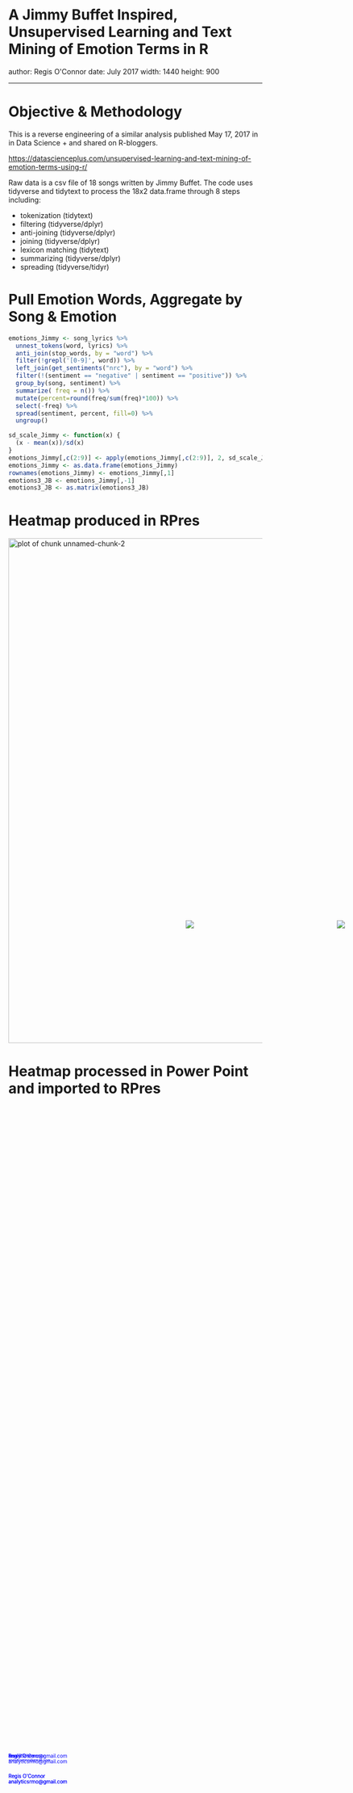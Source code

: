<style>
.midcenter {
    position: fixed;
    top: 50%;
    left: 50%;
}
.footer {
    color: blue;
    position: fixed; top: 90%;
    text-align:left; width:100%;
}
</style>

<style>
.small-code pre code {
  font-size: 1em;
}
</style>



A Jimmy Buffet Inspired, Unsupervised Learning and Text Mining of Emotion Terms in R
========================================================
author: Regis O'Connor
date: July 2017
width: 1440
height: 900



<div class="footer" style="margin-top:-50px;font-size:70%;">
analyticsrmo@gmail.com</div>


***


<div class="midcenter" style="margin-left:400px; margin-top:-100px;">
<img src="buffet2.jpg"></img>
</div>




Objective & Methodology
========================================================

This is a reverse engineering of a similar analysis published May 17, 2017 in in Data Science + and shared on R-bloggers.

https://datascienceplus.com/unsupervised-learning-and-text-mining-of-emotion-terms-using-r/

Raw data is a csv file of 18 songs written by Jimmy Buffet.
The code uses tidyverse and tidytext to process the 18x2 data.frame through 8 steps including:
- tokenization     (tidytext)
- filtering        (tidyverse/dplyr)
- anti-joining     (tidyverse/dplyr)
- joining          (tidyverse/dplyr)
- lexicon matching (tidytext)
- summarizing      (tidyverse/dplyr)
- spreading        (tidyverse/tidyr)

<div class="footer" style="margin-top:-10px;font-size:70%;">
Regis O'Connor<br>
analyticsrmo@gmail.com</div>

<div class="midcenter" style="margin-left:100px; margin-top:-100px;">
<img src="Process_ppt.png"></img>
</div>

Pull Emotion Words, Aggregate by Song & Emotion
========================================================


```r
emotions_Jimmy <- song_lyrics %>%
  unnest_tokens(word, lyrics) %>%                           
  anti_join(stop_words, by = "word") %>%                  
  filter(!grepl('[0-9]', word)) %>%
  left_join(get_sentiments("nrc"), by = "word") %>%
  filter(!(sentiment == "negative" | sentiment == "positive")) %>%
  group_by(song, sentiment) %>%
  summarize( freq = n()) %>%
  mutate(percent=round(freq/sum(freq)*100)) %>%
  select(-freq) %>%
  spread(sentiment, percent, fill=0) %>%
  ungroup()

sd_scale_Jimmy <- function(x) {
  (x - mean(x))/sd(x)
}
emotions_Jimmy[,c(2:9)] <- apply(emotions_Jimmy[,c(2:9)], 2, sd_scale_Jimmy)
emotions_Jimmy <- as.data.frame(emotions_Jimmy)
rownames(emotions_Jimmy) <- emotions_Jimmy[,1]
emotions3_JB <- emotions_Jimmy[,-1]
emotions3_JB <- as.matrix(emotions3_JB)
```

<div class="footer" style="margin-top:-50px;font-size:50%;">
Regis O'Connor<br>
analyticsrmo@gmail.com</div>

Heatmap produced in RPres
========================================================

<img src="R_Users_July_17_Jimmy_Buffet-figure/unnamed-chunk-2-1.png" title="plot of chunk unnamed-chunk-2" alt="plot of chunk unnamed-chunk-2" width="700px" height="1000px" />

<div class="footer" style="margin-top:-10px;font-size:70%;">
Regis O'Connor<br>
analyticsrmo@gmail.com</div>

Heatmap processed in Power Point and imported to RPres
========================================================

<div class="footer" style="margin-top:-50px;font-size:70%;">
Regis O'Connor<br>
analyticsrmo@gmail.com</div>


<div class="midcenter" style="margin-left:-500px; margin-top:-300px;">
<img src="ppt_heatmap.png"></img>
</div>
